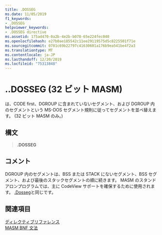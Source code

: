 ```yaml
---
title: .DOSSEG
ms.date: 11/05/2019
f1_keywords:
- .DOSSEG
helpviewer_keywords:
- .DOSSEG directive
ms.assetid: 175ad470-0a2b-4e2b-b078-65e224fec040
ms.openlocfilehash: e27b0ae185542c11ee29119575d5c8225501f71e
ms.sourcegitcommit: 0781c69b22797c41630601a176b9ea541be4f2a3
ms.translationtype: MT
ms.contentlocale: ja-JP
ms.lasthandoff: 12/20/2019
ms.locfileid: "75313848"
---
```

# <a name="dosseg-32-bit-masm"></a>..DOSSEG (32 ビット MASM)

は、CODE first、DGROUP に含まれていないセグメント、および DGROUP 内のセグメントという MS-DOS セグメント規則に従ってセグメントを並べ替えます。 (32 ビット MASM のみ。)

## <a name="syntax"></a>構文

> **.DOSSEG**

## <a name="remarks"></a>コメント

DGROUP 内のセグメントは、BSS または STACK にないセグメント、BSS セグメント、および最後のスタックセグメントの順に続きます。 MASM のスタンドアロンプログラムでは、主に CodeView サポートを確保するために使用されます。 [.Dosseg](dosseg.md)と同じです。

## <a name="see-also"></a>関連項目

[ディレクティブリファレンス](directives-reference.md)\
[MASM BNF 文法](masm-bnf-grammar.md)
